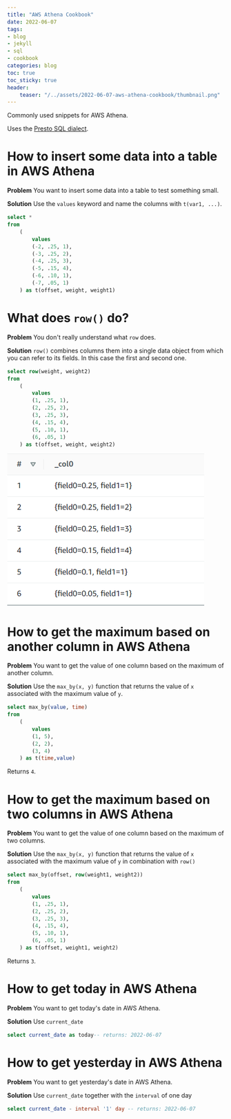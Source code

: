 ```yaml
---
title: "AWS Athena Cookbook"
date: 2022-06-07
tags:
- blog
- jekyll
- sql
- cookbook
categories: blog
toc: true
toc_sticky: true
header:
    teaser: "/../assets/2022-06-07-aws-athena-cookbook/thumbnail.png"
---
```


Commonly used snippets for AWS Athena. 

Uses the [Presto SQL dialect](https://prestodb.io/docs/current/index.html).



# How to insert some data into a table in AWS Athena 

**Problem** You want to insert some data into a table to test something small.

**Solution** Use the `values` keyword and name the columns with `t(var1, ...)`.

```sql
select *
from
    (
        values
        (-2, .25, 1),
        (-3, .25, 2),
        (-4, .25, 3),
        (-5, .15, 4),
        (-6, .10, 1),
        (-7, .05, 1)
    ) as t(offset, weight, weight1)
```

# What does `row()` do? 

**Problem** You don't really understand what `row` does. 

**Solution** `row()` combines columns them into a single data object from which you can refer to its fields. In this case the first and second one. 

```sql
select row(weight, weight2)
from
    (
        values
        (1, .25, 1),
        (2, .25, 2),
        (3, .25, 3),
        (4, .15, 4),
        (5, .10, 1),
        (6, .05, 1)
    ) as t(offset, weight, weight2)
```

![](/../assets/2022-06-07-aws-athena-cookbook/2022-06-07-22-08-19.png)

# How to get the maximum based on another column in AWS Athena

**Problem** You want to get the value of one column based on the maximum of another column.

**Solution** Use the `max_by(x, y)` function that returns the value of `x` associated with the maximum value of `y`.

```sql
select max_by(value, time)
from
    (
        values
        (1, 5),
        (2, 2),
        (3, 4)
    ) as t(time,value)
```

Returns `4`. 

# How to get the maximum based on two columns in AWS Athena

**Problem** You want to get the value of one column based on the maximum of two columns.

**Solution** Use the `max_by(x, y)` function that returns the value of `x` associated with the maximum value of `y` in combination with `row()`

```sql
select max_by(offset, row(weight1, weight2))
from
    (
        values
        (1, .25, 1),
        (2, .25, 2),
        (3, .25, 3),
        (4, .15, 4),
        (5, .10, 1),
        (6, .05, 1)
    ) as t(offset, weight1, weight2)
```

Returns `3`. 

# How to get today in AWS Athena

**Problem** You want to get today's date in AWS Athena.

**Solution** Use `current_date`

```sql
select current_date as today-- returns: 2022-06-07
```

# How to get yesterday in AWS Athena

**Problem** You want to get yesterday's date in AWS Athena.

**Solution** Use `current_date` together with the `interval` of one day

```sql
select current_date - interval '1' day -- returns: 2022-06-07
```
